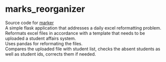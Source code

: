 # marks_reorganizer
Source code for <a href="https://marker-208f.onrender.com/" target="_blank">marker</a>   
A simple flask application that addresses a daily excel reformatting problem.  
Reformats excel files in accordance with a template that needs to be uploaded a student affairs system.  
Uses pandas for reformating the files.  
Compares the uploaded file with student list, checks the absent students as well as student ids, corrects them if needed.  
